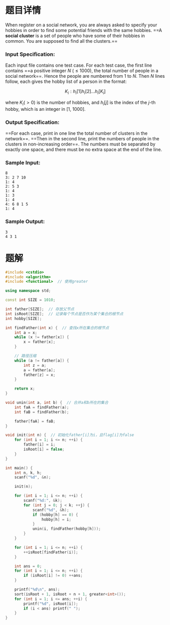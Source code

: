 # 题目详情
When register on a social network, you are always asked to specify your hobbies in order to find some potential friends with the same hobbies. ==A **social cluster** is a set of people who have some of their hobbies in common. You are supposed to find all the clusters.==

### Input Specification:

Each input file contains one test case. For each test case, the first line contains ==a positive integer $N$ ($\le 1000$), the total number of people in a social network==. Hence the people are numbered from 1 to $N$. Then $N$ lines follow, each gives the hobby list of a person in the format:

$$K_i: h_i[1] h_i[2] ... h_i[K_i]$$

where $K_i (>0)$ is the number of hobbies, and $h_i[j]$ is the index of the $j$-th hobby, which is an integer in \[1, 1000\].

### Output Specification:

==For each case, print in one line the total number of clusters in the network==. ==Then in the second line, print the numbers of people in the clusters in non-increasing order==. The numbers must be separated by exactly one space, and there must be no extra space at the end of the line.

### Sample Input:

    8
    3: 2 7 10
    1: 4
    2: 5 3
    1: 4
    1: 3
    1: 4
    4: 6 8 1 5
    1: 4


### Sample Output:

    3
    4 3 1
# 题解

```cpp
#include <cstdio>
#include <algorithm>
#include <functional>  // 使用greater

using namespace std;

const int SIZE = 1010;

int father[SIZE];  // 存放父节点
int isRoot[SIZE];  // 记录每个节点是否作为某个集合的根节点
int hobby[SIZE];

int findFather(int x) {  // 查找x所在集合的根节点
    int a = x;
    while (x != father[x]) {
        x = father[x];
    }

    // 路径压缩
    while (a != father[a]) {
        int z = a;
        a = father[a];
        father[z] = x;
    }

    return x;
}

void unin(int a, int b) {  // 合并a和b所在的集合
    int faA = findFather(a);
    int faB = findFather(b);

    father[faA] = faB;
}

void init(int n) {  // 初始化father[i]为i，且flag[i]为false
    for (int i = 1; i <= n; ++i) {
        father[i] = i;
        isRoot[i] = false;
    }
}

int main() {
    int n, k, h;
    scanf("%d", &n);

    init(n);

    for (int i = 1; i <= n; ++i) {
        scanf("%d:", &k);
        for (int j = 0; j < k; ++j) {
            scanf("%d", &h);
            if (hobby[h] == 0) {
                hobby[h] = i;
            }
            unin(i, findFather(hobby[h]));
        }
    }

    for (int i = 1; i <= n; ++i) {
        ++isRoot[findFather(i)];
    }

    int ans = 0;
    for (int i = 1; i <= n; ++i) {
        if (isRoot[i] != 0) ++ans;
    }

    printf("%d\n", ans);
    sort(isRoot + 1, isRoot + n + 1, greater<int>());
    for (int i = 1; i <= ans; ++i) {
        printf("%d", isRoot[i]);
        if (i < ans) printf(" ");
    }
}
```

